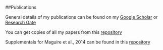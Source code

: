 ##Publications

General details of my publications can be found on my [Google Scholar](http://scholar.google.co.uk/citations?user=rHFCtWwAAAAJ) or [Research Gate](http://www.researchgate.net/profile/Finlay_Maguire)

You can get copies of all my papers from this [repository](https://github.com/fmaguire/publications)

Supplementals for Maguire et al., 2014 can be found in this [repository](https://github.com/fmaguire/Maguire_et_al_2014_supplementals)


 
